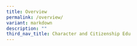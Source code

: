 ```yaml
---
title: Overview
permalink: /overview/
variant: markdown
description: ""
third_nav_title: Character and Citizenship Edu
---
```

